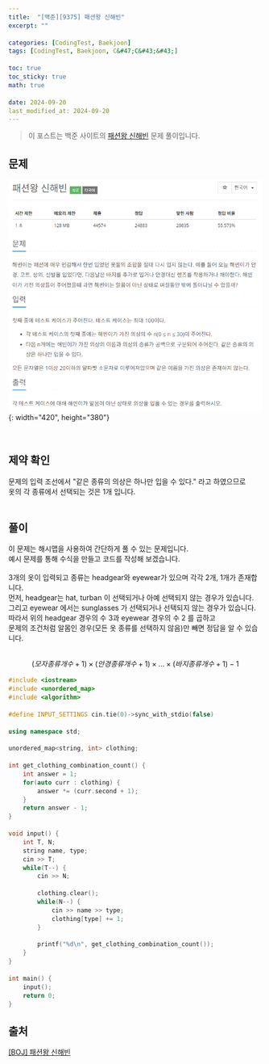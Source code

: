 ```yaml
---
title:  "[백준][9375] 패션왕 신해빈"
excerpt: ""

categories: [CodingTest, Baekjoon]
tags: [CodingTest, Baekjoon, C&#47;C&#43;&#43;]

toc: true
toc_sticky: true
math: true
 
date: 2024-09-20
last_modified_at: 2024-09-20
---
```


> 이 포스트는 백준 사이트의 [패션왕 신해빈](https://www.acmicpc.net/problem/9375) 문제 풀이입니다.  

## 문제

![일곱난쟁이](/assets/img/Boj/패션왕_신해빈.png){: width="420", height="380"}  

<br/>

## 제약 확인

문제의 입력 조선에서 "같은 종류의 의상은 하나만 입을 수 있다." 라고 하였으므로  
옷의 각 종류에서 선택되는 것은 1개 입니다.  
<br/>

## 풀이

이 문제는 해시맵을 사용하여 간단하게 풀 수 있는 문제입니다.  
예시 문제를 통해 수식을 만들고 코드를 작성해 보겠습니다.  
<br/>
3개의 옷이 입력되고 종류는 headgear와 eyewear가 있으며 각각 2개, 1개가 존재합니다.  
먼저, headgear는 hat, turban 이 선택되거나 아예 선택되지 않는 경우가 있습니다.  
그리고 eyewear 에서는 sunglasses 가 선택되거나 선택되지 않는 경우가 있습니다.  
따라서 위의 headgear 경우의 수 3과 eyewear 경우의 수 2 를 곱하고  
문제의 조건처럼 알몸인 경우(모든 옷 종류를 선택하지 않음)만 빼면 정답을 알 수 있습니다.  
<br/>

$$(모자 종류 개수 + 1) \times (안경 종류 개수 + 1) \times ... \times (바지 종류 개수 + 1) - 1$$

```c++
#include <iostream>
#include <unordered_map>
#include <algorithm>

#define INPUT_SETTINGS cin.tie(0)->sync_with_stdio(false)

using namespace std;

unordered_map<string, int> clothing;

int get_clothing_combination_count() {
    int answer = 1;
    for(auto curr : clothing) {
        answer *= (curr.second + 1);
    }
    return answer - 1;
}

void input() {
    int T, N;
    string name, type;
    cin >> T;
    while(T--) {
        cin >> N;

        clothing.clear();
        while(N--) {
            cin >> name >> type;
            clothing[type] += 1;
        }

        printf("%d\n", get_clothing_combination_count());
    }
}

int main() {
    input();
    return 0;
}
```

## 출처

[[BOJ] 패션왕 신해빈](https://www.acmicpc.net/problem/9375)
<br/>
